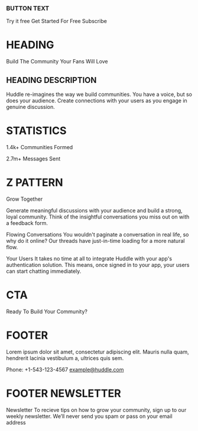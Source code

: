 ### BUTTON TEXT

Try it free
Get Started For Free
Subscribe

# HEADING

Build The Community Your Fans Will Love

## HEADING DESCRIPTION

Huddle re-imagines the way we build communities. You have a voice, but so does
your audience. Create connections with your users as you engage in genuine discussion.

# STATISTICS

1.4k+
Communities Formed

2.7m+
Messages Sent

# Z PATTERN

Grow Together

Generate meaningful discussions with your audience and build a strong, loyal community.
Think of the insightful conversations you miss out on with a feedback form.

Flowing Conversations
You wouldn't paginate a conversation in real life, so why do it online? Our threads have
just-in-time loading for a more natural flow.

Your Users
It takes no time at all to integrate Huddle with your app's authentication solution. This means,
once signed in to your app, your users can start chatting immediately.

# CTA

Ready To Build Your Community?

# FOOTER

Lorem ipsum dolor sit amet, consectetur adipiscing elit. Mauris nulla quam, hendrerit lacinia
vestibulum a, ultrices quis sem.

Phone: +1-543-123-4567
example@huddle.com

# FOOTER NEWSLETTER

Newsletter
To recieve tips on how to grow your community, sign up to our weekly newsletter. We’ll never
send you spam or pass on your email address
